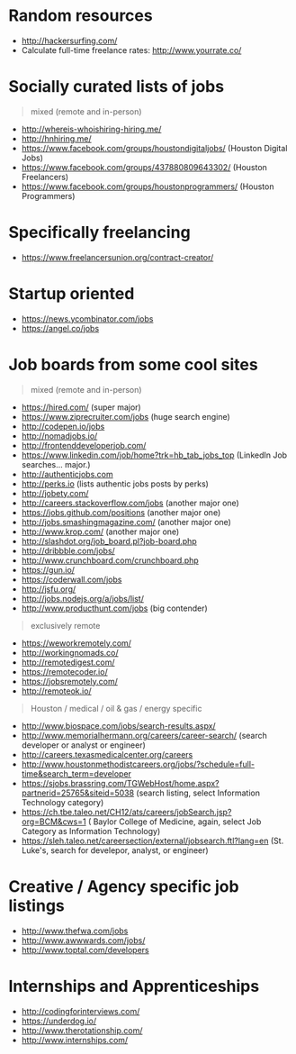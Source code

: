 # Random resources
- http://hackersurfing.com/
- Calculate full-time freelance rates: http://www.yourrate.co/

# Socially curated lists of jobs
> mixed (remote and in-person)
- http://whereis-whoishiring-hiring.me/
- http://hnhiring.me/
- https://www.facebook.com/groups/houstondigitaljobs/ (Houston Digital Jobs)
- https://www.facebook.com/groups/437880809643302/ (Houston Freelancers)
- https://www.facebook.com/groups/houstonprogrammers/ (Houston Programmers)

# Specifically freelancing
- https://www.freelancersunion.org/contract-creator/

# Startup oriented
- https://news.ycombinator.com/jobs
- https://angel.co/jobs

# Job boards from some cool sites
> mixed (remote and in-person)
- https://hired.com/ (super major)
- https://www.ziprecruiter.com/jobs (huge search engine)
- http://codepen.io/jobs
- http://nomadjobs.io/
- http://frontenddeveloperjob.com/
- https://www.linkedin.com/job/home?trk=hb_tab_jobs_top (LinkedIn Job searches... major.)
- http://authenticjobs.com
- http://perks.io (lists authentic jobs posts by perks)
- http://jobety.com/
- http://careers.stackoverflow.com/jobs (another major one)
- https://jobs.github.com/positions (another major one)
- http://jobs.smashingmagazine.com/ (another major one)
- http://www.krop.com/ (another major one)
- http://slashdot.org/job_board.pl?job-board.php
- http://dribbble.com/jobs/
- http://www.crunchboard.com/crunchboard.php
- https://gun.io/
- https://coderwall.com/jobs
- http://jsfu.org/
- http://jobs.nodejs.org/a/jobs/list/
- http://www.producthunt.com/jobs (big contender)

> exclusively remote
- https://weworkremotely.com/
- http://workingnomads.co/
- http://remotedigest.com/
- https://remotecoder.io/
- https://jobsremotely.com/
- http://remoteok.io/

> Houston / medical / oil & gas / energy specific
- http://www.biospace.com/jobs/search-results.aspx/
- http://www.memorialhermann.org/careers/career-search/ (search developer or analyst or engineer)
- http://careers.texasmedicalcenter.org/careers
- http://www.houstonmethodistcareers.org/jobs/?schedule=full-time&search_term=developer
- https://sjobs.brassring.com/TGWebHost/home.aspx?partnerid=25765&siteid=5038 (search listing, select Information Technology category)
- https://ch.tbe.taleo.net/CH12/ats/careers/jobSearch.jsp?org=BCM&cws=1 ( Baylor College of Medicine, again, select Job Category as Information Technology)
- https://sleh.taleo.net/careersection/external/jobsearch.ftl?lang=en (St. Luke's, search for develepor, analyst, or engineer)

# Creative / Agency specific job listings
- http://www.thefwa.com/jobs
- http://www.awwwards.com/jobs/
- http://www.toptal.com/developers

# Internships and Apprenticeships
- http://codingforinterviews.com/
- https://underdog.io/
- http://www.therotationship.com/
- http://www.internships.com/
